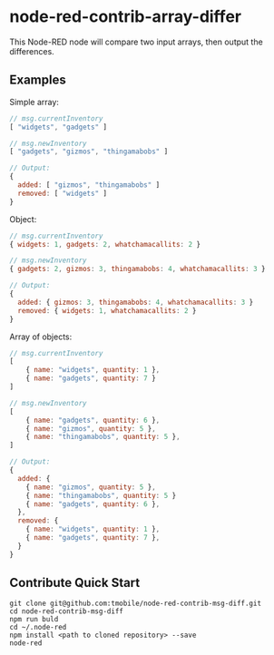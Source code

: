 # node-red-contrib-array-differ

This Node-RED node will compare two input arrays, then output the differences.

## Examples

Simple array:

```javascript
// msg.currentInventory
[ "widgets", "gadgets" ]

// msg.newInventory
[ "gadgets", "gizmos", "thingamabobs" ]

// Output:
{
  added: [ "gizmos", "thingamabobs" ]
  removed: [ "widgets" ]
}
```

Object:

```javascript
// msg.currentInventory
{ widgets: 1, gadgets: 2, whatchamacallits: 2 }

// msg.newInventory
{ gadgets: 2, gizmos: 3, thingamabobs: 4, whatchamacallits: 3 }

// Output:
{
  added: { gizmos: 3, thingamabobs: 4, whatchamacallits: 3 }
  removed: { widgets: 1, whatchamacallits: 2 }
}
```

Array of objects:

```javascript
// msg.currentInventory
[ 
    { name: "widgets", quantity: 1 }, 
    { name: "gadgets", quantity: 7 } 
]

// msg.newInventory
[ 
    { name: "gadgets", quantity: 6 },
    { name: "gizmos", quantity: 5 },
    { name: "thingamabobs", quantity: 5 },
]

// Output:
{
  added: {
    { name: "gizmos", quantity: 5 },
    { name: "thingamabobs", quantity: 5 }
    { name: "gadgets", quantity: 6 },
  },
  removed: {
    { name: "widgets", quantity: 1 },
    { name: "gadgets", quantity: 7 },
  }
}
```

## Contribute Quick Start

```
git clone git@github.com:tmobile/node-red-contrib-msg-diff.git
cd node-red-contrib-msg-diff
npm run buld
cd ~/.node-red
npm install <path to cloned repository> --save
node-red
```

